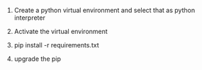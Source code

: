 1) Create a python virtual environment and select that as python interpreter

2) Activate the virtual environment

3) pip install -r requirements.txt

4) upgrade the pip
